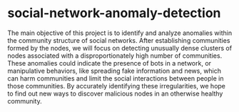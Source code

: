# social-network-anomaly-detection
The main objective of this project is to identify and analyze anomalies within the community structure of social networks. After establishing communities formed by the nodes, we will focus 	on detecting unusually dense clusters of nodes associated with a disproportionately high number of communities. These anomalies could indicate the presence of bots in a network, or manipulative behaviors, like spreading fake information and news, which can harm communities and limit the social interactions between people in those communities. By accurately identifying these irregularities, we hope to find out new ways to discover malicious nodes in an otherwise healthy community.
